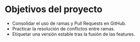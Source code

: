 # Objetivos del proyecto

- Consolidar el uso de ramas y Pull Requests en GitHub.  
- Practicar la resolución de conflictos entre ramas.  
- Etiquetar una versión estable tras la fusión de las features.